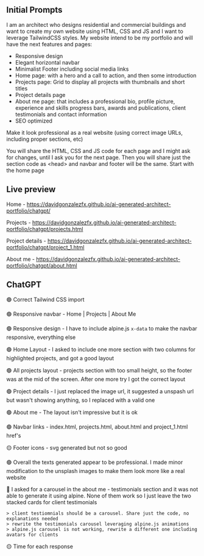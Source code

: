 ## Initial Prompts

I am an architect who designs residential and commercial buildings and want to create my own website using HTML, CSS and JS and I want to leverage TailwindCSS styles. My website intend to be my portfolio and will have the next features and pages:

- Responsive design
- Elegant horizontal navbar
- Minimalist Footer including social media links
- Home page: with a hero and a call to action, and then some introduction
- Projects page: Grid to display all projects with thumbnails and short titles
- Project details page
- About me page: that includes a professional bio, profile picture, experience and skills progress bars, awards and publications, client testimonials and contact information
- SEO optimized

Make it look professional as a real website (using correct image URLs, including proper sections, etc)

You will share the HTML, CSS and JS code for each page and I might ask for changes, until I ask you for the next page. Then you will share just the section code as \<head> and navbar and footer will be the same. Start with the home page

## Live preview

Home - https://davidgonzalezfx.github.io/ai-generated-architect-portfolio/chatgpt/

Projects - https://davidgonzalezfx.github.io/ai-generated-architect-portfolio/chatgpt/projects.html

Project details - https://davidgonzalezfx.github.io/ai-generated-architect-portfolio/chatgpt/project_1.html

About me - https://davidgonzalezfx.github.io/ai-generated-architect-portfolio/chatgpt/about.html

## ChatGPT

🟢 Correct Tailwind CSS import

🟢 Responsive navbar - Home | Projects | About Me

🟢 Responsive design - I have to include alpine.js `x-data` to make the navbar responsive, everything else

🟢 Home Layout - I asked to include one more section with two columns for highlighted projects, and got a good layout

🟢 All projects layout - projects section with too small height, so the footer was at the mid of the screen. After one more try I got the correct layout

🟢 Project details - I just replaced the image url, it suggested a unspash url but wasn't showing anything, so I replaced with a valid one

🟢 About me - The layout isn't impressive but it is ok

🟢 Navbar links - index.html, projects.html, about.html and project_1.html href's

🟡 Footer icons - svg generated but not so good

🟢 Overall the texts generated appear to be professional. I made minor modification to the unsplash images to make them look more like a real website

🔴 I asked for a carousel in the about me - testimonials section and it was not able to generate it using alpine. None of them work so I just leave the two stacked cards for client testimonials

```
> client testiomnials should be a carousel. Share just the code, no explanations needed
> rewrite the testimonials carousel leveraging alpine.js animations
> alpine.js carousel is not working, rewrite a different one including avatars for clients
```

🟡 Time for each response
